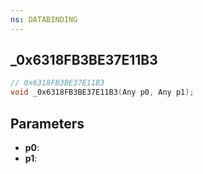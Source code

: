 ```yaml
---
ns: DATABINDING
---
```

## _0x6318FB3BE37E11B3

```c
// 0x6318FB3BE37E11B3
void _0x6318FB3BE37E11B3(Any p0, Any p1);
```

## Parameters
* **p0**:
* **p1**:
